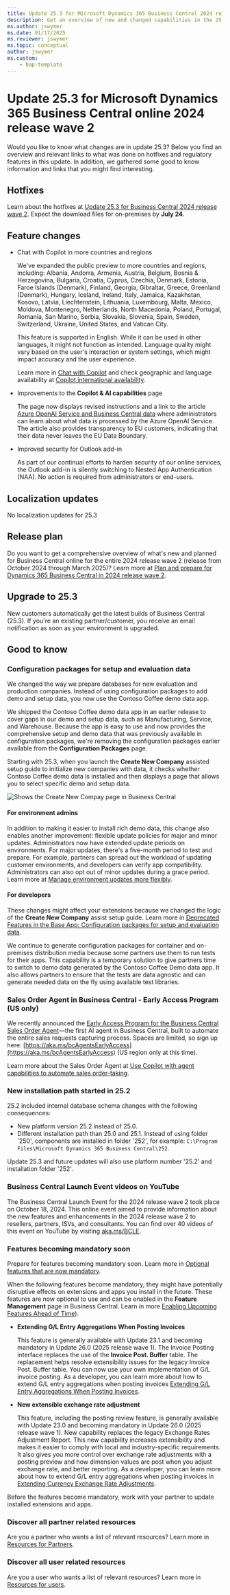 ```yaml
---
title: Update 25.3 for Microsoft Dynamics 365 Business Central 2024 release wave 2
description: Get an overview of new and changed capabilities in the 25.3 update of Business Central online, which is part of 2024 release wave 2.
ms.author: jswymer
ms.date: 01/17/2025
ms.reviewer: jswymer
ms.topic: conceptual
author: jswymer
ms.custom: 
    - bap-template
---
```


# Update 25.3 for Microsoft Dynamics 365 Business Central online 2024 release wave 2

Would you like to know what changes are in update 25.3? Below you find an overview and relevant links to what was done on hotfixes and regulatory features in this update. In addition, we gathered some good to know information and links that you might find interesting.

## Hotfixes

Learn about the hotfixes at [Update 25.3 for Business Central 2024 release wave 2](https://support.microsoft.com/help/5050249). Expect the download files for on-premises by **July 24**.

## Feature changes

- Chat with Copilot in more countries and regions

  We've expanded the public preview to more countries and regions, including: Albania, Andorra, Armenia, Austria, Belgium, Bosnia & Herzegovina, Bulgaria, Croatia, Cyprus, Czechia, Denmark, Estonia, Faroe Islands (Denmark), Finland, Georgia, Gibraltar, Greece, Greenland (Denmark), Hungary, Iceland, Ireland, Italy, Jamaica, Kazakhstan, Kosovo, Latvia, Liechtenstein, Lithuania, Luxembourg, Malta, Mexico, Moldova, Montenegro, Netherlands, North Macedonia, Poland, Portugal, Romania, San Marino, Serbia, Slovakia, Slovenia, Spain, Sweden, Switzerland, Ukraine, United States, and Vatican City.

  This feature is supported in English. While it can be used in other languages, it might not function as intended. Language quality might vary based on the user's interaction or system settings, which might impact accuracy and the user experience.

  Learn more in [Chat with Copilot](/dynamics365/business-central/chat-with-copilot) and check geographic and language availability at [Copilot international availability](https://aka.ms/bapcopilot-intl-report-external).

- Improvements to the **Copilot & AI capabilities** page

  The page now displays revised instructions and a link to the article [Azure OpenAI Service and Business Central data](https://go.microsoft.com/fwlink/?linkid=2298232) where administrators can learn about what data is processed by the Azure OpenAI Service. The article also provides transparency to EU customers, indicating that their data never leaves the EU Data Boundary.

- Improved security for Outlook add-in

  As part of our continual efforts to harden security of our online services, the Outlook add-in is silently switching to Nested App Authentication (NAA). No action is required from administrators or end-users.

## Localization updates

No localization updates for 25.3

## Release plan

Do you want to get a comprehensive overview of what's new and planned for Business Central online for the entire 2024 release wave 2 (release from October 2024 through March 2025)? Learn more at [Plan and prepare for Dynamics 365 Business Central in 2024 release wave 2](/dynamics365/release-plan/2024wave2/smb/dynamics365-business-central/)<!--(https://aka.ms/BCReleasePlan)-->.

## Upgrade to 25.3

New customers automatically get the latest builds of Business Central (25.3). If you're an existing partner/customer, you receive an email notification as soon as your environment is upgraded.

## Good to know

### Configuration packages for setup and evaluation data

We changed the way we prepare databases for new evaluation and production companies. Instead of using configuration packages to add demo and setup data, you now use the Contoso Coffee demo data app.

We shipped the Contoso Coffee demo data app in an earlier release to cover gaps in our demo and setup data, such as Manufacturing, Service, and Warehouse. Because the app is easy to use and now provides the comprehensive setup and demo data that was previously available in configuration packages, we're removing the configuration packages earlier available from the **Configuration Packages** page.

Starting with 25.3, when you launch the **Create New Company** assisted setup guide to initialize new companies with data, it checks whether Contoso Coffee demo data is installed and then displays a page that allows you to select specific demo and setup data.

![Shows the Create New Compay page in Business Central](../media/CreateNewCompanies.png)

#### For environment admins

In addition to making it easier to install rich demo data, this change also enables another improvement: flexible update policies for major and minor updates. Administrators now have extended update periods on environments. For major updates, there's a five-month period to test and prepare. For example, partners can spread out the workload of updating customer environments, and developers can verify app compatibility. Administrators can also opt out of minor updates during a grace period. Learn more at [Manage environment updates more flexibly](/dynamics365/release-plan/2024wave2/smb/dynamics365-business-central/manage-environment-updates-more-flexibly).

#### For developers

These changes might affect your extensions because we changed the logic of the **Create New Company** assist setup guide. Learn more in [Deprecated Features in the Base App: Configuration packages for setup and evaluation data](../upgrade/deprecated-features-w1.md#configuration-packages-for-setup-and-evaluation-data).

We continue to generate configuration packages for container and on-premises distribution media because some partners use them to run tests for their apps. This capability is a temporary solution to give partners time to switch to demo data generated by the Contoso Coffee Demo data app. It also allows partners to ensure that the tests are data agnostic and can generate needed data on the fly using available test libraries.

### Sales Order Agent in Business Central - Early Access Program (US only)

We recently announced the [Early Access Program for the Business Central Sales Order Agent](https://www.yammer.com/dynamicsnavdev/#/Threads/show?threadId=3092919011729408&search_origin=global&scoring=linear1Y-prankie-group-private-higher&match=any-exact&search_sort=relevance&page=1&search=sales%20order%20agent)&mdash;the first AI agent in Business Central, built to automate the entire sales requests capturing process. Spaces are limited, so sign up here: [https://aka.ms/bcAgentsEarlyAccess](https://aka.ms/bcAgentsEarlyAccess) (US region only at this time).

Learn more about the Sales Order Agent at [Use Copilot with agent capabilities to automate sales order-taking](/dynamics365/release-plan/2024wave2/smb/dynamics365-business-central/use-copilot-agent-capabilities-automate-sales-order-taking-process).

### New installation path started in 25.2

25.2 included internal database schema changes with the following consequences:

- New platform version 25.2 instead of 25.0.
- Different installation path than 25.0 and 25.1. Instead of using folder '250', components are installed in folder '252', for example: `C:\Program Files\Microsoft Dynamics 365 Business Central\252`.

Update 25.3 and future updates will also use platform number '25.2' and installation folder '252'.

### Business Central Launch Event videos on YouTube

The Business Central Launch Event for the 2024 release wave 2 took place on October 18, 2024. This online event aimed to provide information about the new features and enhancements in the 2024 release wave 2 to resellers, partners, ISVs, and consultants. You can find over 40 videos of this event on YouTube by visiting [aka.ms/BCLE](https://aka.ms/BCLE).

### Features becoming mandatory soon

Prepare for features becoming mandatory soon. Learn more in [Optional features that are now mandatory](https://aka.ms/BCFeatureMgmt).

When the following features become mandatory, they might have potentially disruptive effects on extensions and apps you install in the future. These features are now optional to use and can be enabled in the **Feature Management** page in Business Central. Learn in more [Enabling Upcoming Features Ahead of Time](../administration/feature-management.md)).

- **Extending G/L Entry Aggregations When Posting Invoices**

   This feature is generally available with Update 23.1 and becoming mandatory in Update 26.0 (2025 release wave 1). The Invoice Posting interface replaces the use of the **Invoice Post. Buffer** table. The replacement helps resolve extensibility issues for the legacy Invoice Post. Buffer table. You can now use your own implementation of G/L invoice posting. As a developer, you can learn more about how to extend G/L entry aggregations when posting invoices [Extending G/L Entry Aggregations When Posting Invoices](../developer/devenv-invoice-posting-example.md).

- **New extensible exchange rate adjustment**

   This feature, including the posting review feature, is generally available with Update 23.0 and becoming mandatory in Update 26.0 (2025 release wave 1). New capability replaces the legacy Exchange Rates Adjustment Report. This new capability increases extensibility and makes it easier to comply with local and industry-specific requirements. It also gives you more control over exchange rate adjustments with a posting preview and how dimension values are post when you adjust exchange rate, and better reporting. As a developer, you can learn more about how to extend G/L entry aggregations when posting invoices in [Extending Currency Exchange Rate Adjustments](../developer/devenv-extend-exchange-rates.md).

Before the features become mandatory, work with your partner to update installed extensions and apps.

### Discover all partner related resources

Are you a partner who wants a list of relevant resources? Learn more in [Resources for Partners](https://aka.ms/BCAll).

### Discover all user related resources

Are you a user who wants a list of relevant resources? Learn more in [Resources for users](https://aka.ms/BCUsers).  
